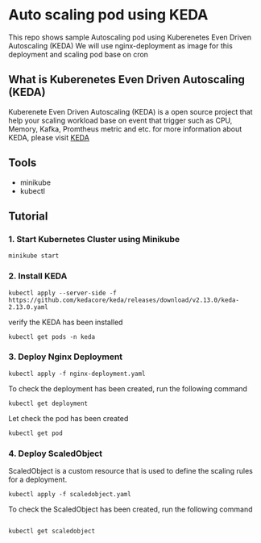 # Auto scaling pod using KEDA

This repo shows sample Autoscaling pod using Kuberenetes Even Driven Autoscaling (KEDA) 
We will use nginx-deployment as image for this deployment and scaling pod base on cron 


## What is Kuberenetes Even Driven Autoscaling (KEDA)

Kuberenete Even Driven Autoscaling (KEDA) is a open source project that 
help your scaling workload base on event that trigger such as CPU, Memory, Kafka,
Promtheus metric and etc. 
for more information about KEDA, please visit [KEDA](https://keda.sh/)

## Tools

- minikube
- kubectl

## Tutorial 

### 1. Start Kubernetes Cluster using Minikube

```
minikube start
```

### 2. Install KEDA

```
kubectl apply --server-side -f https://github.com/kedacore/keda/releases/download/v2.13.0/keda-2.13.0.yaml
```

verify the KEDA has been installed

```
kubectl get pods -n keda
```

### 3. Deploy Nginx Deployment

```
kubectl apply -f nginx-deployment.yaml
```

To check the deployment has been created, run the following command

```
kubectl get deployment
```

Let check the pod has been created

```
kubectl get pod
```

### 4. Deploy ScaledObject

ScaledObject is a custom resource that is used to define the scaling rules for a deployment.


```
kubectl apply -f scaledobject.yaml
```

To check the ScaledObject has been created, run the following command

```

kubectl get scaledobject
```


